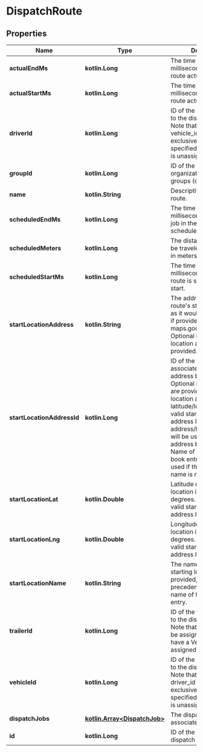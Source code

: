 
# DispatchRoute

## Properties
Name | Type | Description | Notes
------------ | ------------- | ------------- | -------------
**actualEndMs** | **kotlin.Long** | The time in Unix epoch milliseconds that the route actually ended. |  [optional]
**actualStartMs** | **kotlin.Long** | The time in Unix epoch milliseconds that the route actually started. |  [optional]
**driverId** | **kotlin.Long** | ID of the driver assigned to the dispatch route. Note that driver_id and vehicle_id are mutually exclusive. If neither is specified, then the route is unassigned. |  [optional]
**groupId** | **kotlin.Long** | ID of the group if the organization has multiple groups (optional). |  [optional]
**name** | **kotlin.String** | Descriptive name of this route. | 
**scheduledEndMs** | **kotlin.Long** | The time in Unix epoch milliseconds that the last job in the route is scheduled to end. | 
**scheduledMeters** | **kotlin.Long** | The distance expected to be traveled for this route in meters. |  [optional]
**scheduledStartMs** | **kotlin.Long** | The time in Unix epoch milliseconds that the route is scheduled to start. | 
**startLocationAddress** | **kotlin.String** | The address of the route&#39;s starting location, as it would be recognized if provided to maps.google.com. Optional if a valid start location address ID is provided. |  [optional]
**startLocationAddressId** | **kotlin.Long** | ID of the start location associated with an address book entry. Optional if valid values are provided for start location address or latitude/longitude. If a valid start location address ID is provided, address/latitude/longitude will be used from the address book entry. Name of the address book entry will only be used if the start location name is not provided. |  [optional]
**startLocationLat** | **kotlin.Double** | Latitude of the start location in decimal degrees. Optional if a valid start location address ID is provided. |  [optional]
**startLocationLng** | **kotlin.Double** | Longitude of the start location in decimal degrees. Optional if a valid start location address ID is provided. |  [optional]
**startLocationName** | **kotlin.String** | The name of the route&#39;s starting location. If provided, it will take precedence over the name of the address book entry. |  [optional]
**trailerId** | **kotlin.Long** | ID of the trailer assigned to the dispatch route. Note that trailers can only be assigned to routes that have a Vehicle or Driver assigned to them. |  [optional]
**vehicleId** | **kotlin.Long** | ID of the vehicle assigned to the dispatch route. Note that vehicle_id and driver_id are mutually exclusive. If neither is specified, then the route is unassigned. |  [optional]
**dispatchJobs** | [**kotlin.Array&lt;DispatchJob&gt;**](DispatchJob.md) | The dispatch jobs associated with this route. | 
**id** | **kotlin.Long** | ID of the Samsara dispatch route. | 



